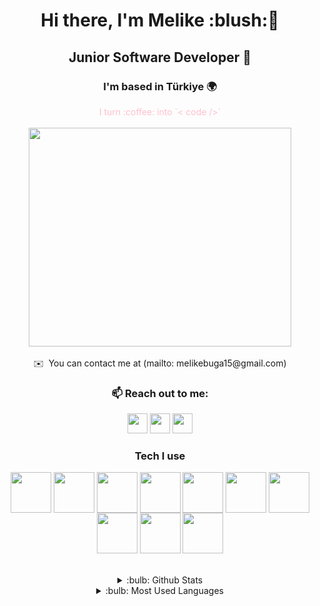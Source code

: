 <div align="center">
<h1>Hi there, I'm Melike :blush:👋 </h1>
<h2>Junior Software Developer 🤙</h2>
<h3>I'm based in Türkiye 🌍</h3>
<font color="pink">I turn :coffee: into `< code />` </font>
<br/><br/>
<img src="https://media.giphy.com/media/fXhdgo6ERFLukIcmX3/giphy.gif" align="center" width="420" height="350">
</div>
<br/>
<div align="center">
✉️  You can contact me at (mailto: melikebuga15@gmail.com)
</div>
<div>
<h3 align="center">📫 Reach out to me:   </h3>
<p align="center"> 
<a href="https://github.com/melikebuga" target="_blank" rel="noreferrer"><img src="https://raw.githubusercontent.com/danielcranney/readme-generator/main/public/icons/socials/github.svg" width="32" height="32" /></a> 
<a href="http://www.instagram.com/mellikebuga" target="_blank" rel="noreferrer"><img src="https://raw.githubusercontent.com/danielcranney/readme-generator/main/public/icons/socials/instagram.svg" width="32" height="32" /></a> 
<a href="https://tr.linkedin.com/in/melikebuga46" target="_blank" rel="noreferrer"><img src="https://raw.githubusercontent.com/danielcranney/readme-generator/main/public/icons/socials/linkedin.svg" width="32" height="32" /></a></p>
<div align="center">
<h3 align="center">Tech I use</h3>
<img align="center" src="https://img.icons8.com/ios-filled/50/000000/c-sharp-logo.png" width="65" height="65" />
<img align="center" src="https://img.icons8.com/color/48/000000/pandas.png" width="65" height="65" />
<img align="center" src="https://img.icons8.com/color/48/000000/python--v1.png" width="65" height="65" />
<img align="center" src="https://cdn.icon-icons.com/icons2/2389/PNG/512/keras_logo_icon_145136.png" width="65" height="65" />
<img align="center" src="https://img.icons8.com/color/48/000000/git.png" width="65" height="65" />
<img align="center" src="https://img.icons8.com/color/48/000000/html-5--v1.png" width="65" height="65" />
<img align="center" src="https://img.icons8.com/color/48/000000/tensorflow.png" width="65" height="65" />
<img align="center" src="https://img.icons8.com/fluency/48/000000/matlab.png" width="65" height="65" />
<img align="center" src="https://img.icons8.com/ios/50/000000/sql.png" width="65" height="65" />
<img align="center" src="https://img.icons8.com/color/48/000000/net-framework.png" width="65" height="65" />
</div>
<br/><br/>
<details align="center">
<summary>:bulb:  Github Stats</summary>
<img src="https://github-readme-stats.vercel.app/api?username=melikebuga&show_icons=true&locale=en" >
</details>
<details align="center">
<summary>:bulb:  Most Used Languages</summary>
<img src="https://github-readme-stats.vercel.app/api/top-langs?username=darimuhittin&show_icons=true&locale=en&layout=compact" >
</details>
